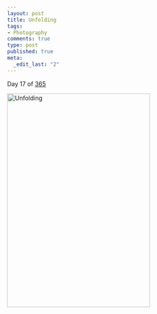 ```yaml
--- 
layout: post
title: Unfolding
tags: 
- Photography
comments: true
type: post
published: true
meta: 
  _edit_last: "2"
---
```

Day 17 of <a href="http://www.flickr.com/photos/aaronbrethorst/sets/72157612028658986/">365</a>

<a href="http://www.flickr.com/photos/aaronbrethorst/3209061916/" title="Unfolding by aaronbrethorst, on Flickr"><img src="http://farm4.static.flickr.com/3375/3209061916_c84f7083fd.jpg" width="333" height="500" alt="Unfolding" /></a>
